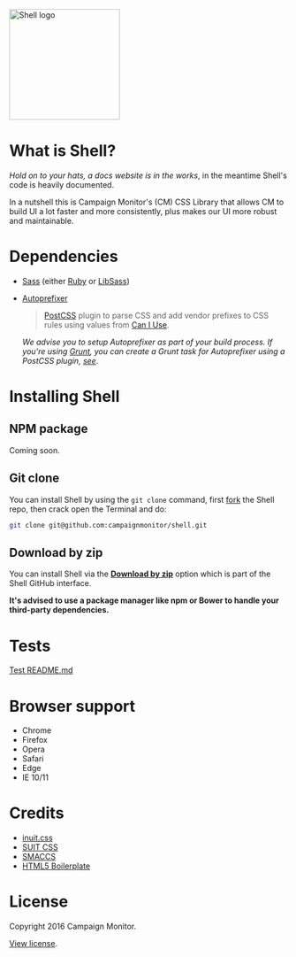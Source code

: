 <img src="https://github.com/campaignmonitor/shell/blob/master/docs/src/assets/img/logo.svg" alt="Shell logo" width="200">

# What is Shell?

*Hold on to your hats, a docs website is in the works*, in the meantime Shell's
code is heavily documented.

In a nutshell this is Campaign Monitor's (CM) CSS Library that allows CM to build UI a lot faster and more consistently, plus makes our UI more robust and maintainable.


# Dependencies

- [Sass](http://sass-lang.com/install) (either [Ruby](http://rubyinstaller.org/) or [LibSass](http://libsass.org/))
- [Autoprefixer](https://github.com/postcss/autoprefixer)

    > [PostCSS](https://github.com/postcss/postcss) plugin to parse CSS and add vendor prefixes to CSS rules using values from [Can I Use](http://caniuse.com/).

    *We advise you to setup Autoprefixer as part of your build process. If
    you're using [Grunt](http://gruntjs.com/), you can create a Grunt task
    for Autoprefixer using a PostCSS plugin, [see](https://github.com/postcss/autoprefixer#grunt)*.


# Installing Shell

## NPM package

Coming soon.

## Git clone

You can install Shell by using the `git clone` command, first [fork](https://help.github.com/articles/fork-a-repo/) the Shell repo, then crack open the Terminal and do:

```sh
git clone git@github.com:campaignmonitor/shell.git
```

## Download by zip

You can install Shell via the [**Download by zip**](https://github.com/campaignmonitor/shell/archive/master.zip) option which is part of the Shell GitHub interface.

**It's advised to use a package manager like npm or Bower to handle your
third-party dependencies.**


# Tests

[Test README.md](test/README.md)


# Browser support

- Chrome
- Firefox
- Opera
- Safari
- Edge
- IE 10/11


# Credits

- [inuit.css](https://github.com/csswizardry/inuit.css)
- [SUIT CSS](https://github.com/suitcss/suit)
- [SMACCS](http://smacss.com/)
- [HTML5 Boilerplate](http://html5boilerplate.com/)


# License

Copyright 2016 Campaign Monitor.

[View license](LICENSE).
